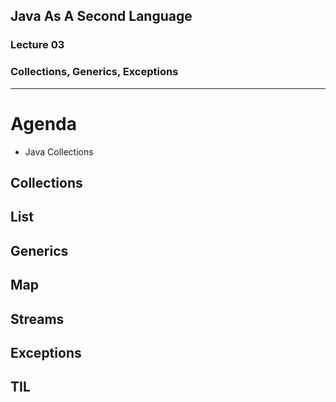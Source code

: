 ## Java As A Second Language
### Lecture 03
### Collections, Generics, Exceptions

---
# Agenda
- Java Collections

## Collections

## List

## Generics

## Map

## Streams

## Exceptions

## TIL
